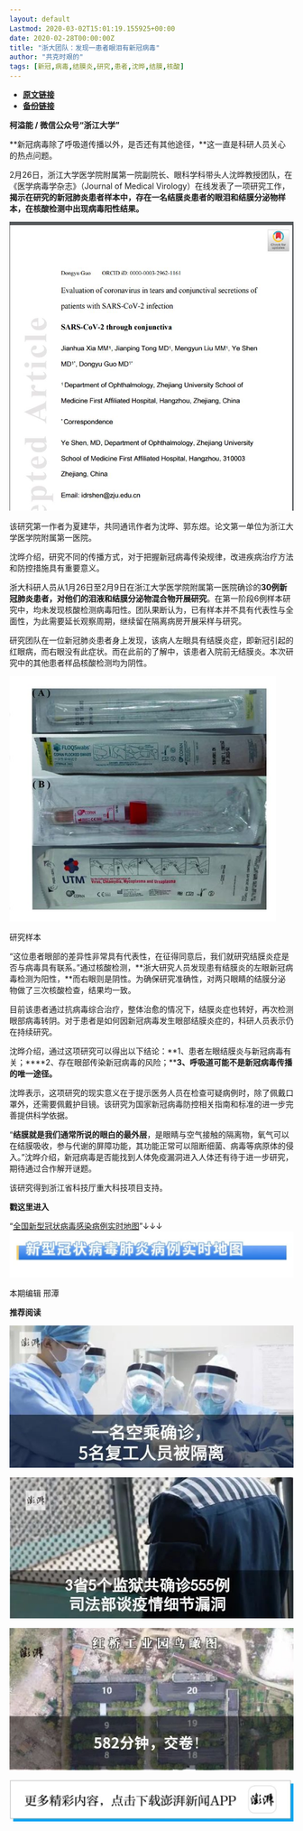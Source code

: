 ```yaml
---
layout: default
Lastmod: 2020-03-02T15:01:19.155925+00:00
date: 2020-02-28T00:00:00Z
title: "浙大团队：发现一患者眼泪有新冠病毒"
author: "共克时艰的"
tags: [新冠,病毒,结膜炎,研究,患者,沈晔,结膜,核酸]
---
```


* [**原文链接**](https://mp.weixin.qq.com/s/MFdh2oqw7RvPBYhLJ_Iwsw)
* [**备份链接**](http://archive.today/QbIja)


**柯溢能 / 微信公众号“浙江大学”**

**新冠病毒除了呼吸道传播以外，是否还有其他途径，**这一直是科研人员关心的热点问题。

2月26日，浙江大学医学院附属第一院副院长、眼科学科带头人沈晔教授团队，在《医学病毒学杂志》（Journal of Medical Virology）在线发表了一项研究工作，**揭示在研究的新冠肺炎患者样本中，存在一名结膜炎患者的眼泪和结膜分泌物样本，在核酸检测中出现病毒阳性结果。**

![](/images/post/135660a4b002e30adb2e01f857358ebd.jpg)

该研究第一作者为夏建华，共同通讯作者为沈晔、郭东煜。论文第一单位为浙江大学医学院附属第一医院。

沈晔介绍，研究不同的传播方式，对于把握新冠病毒传染规律，改进疾病治疗方法和防控措施具有重要意义。

浙大科研人员从1月26日至2月9日在浙江大学医学院附属第一医院确诊的**30例新冠肺炎患者，对他们的泪液和结膜分泌物混合物开展研究**。在第一阶段6例样本研究中，均未发现核酸检测病毒阳性。团队果断认为，已有样本并不具有代表性与全面性，为此需要延长观察周期，继续留在隔离病房开展采样与研究。

研究团队在一位新冠肺炎患者身上发现，该病人左眼具有结膜炎症，即新冠引起的红眼病，而右眼没有此症状。而在此前的了解中，该患者入院前无结膜炎。本次研究中的其他患者样品核酸检测均为阴性。

![](/images/post/52a8f87b25d803528806fd3c7c168f6c.jpg)

研究样本

“这位患者眼部的差异性非常具有代表性，在征得同意后，我们就研究结膜炎症是否与病毒具有联系。”通过核酸检测，**浙大研究人员发现患有结膜炎的左眼新冠病毒检测为阳性，**而右眼则是阴性。为确保研究准确性，对两只眼睛的结膜分泌物做了三次核酸检查，结果均一致。

目前该患者通过抗病毒综合治疗，整体治愈的情况下，结膜炎症也转好，再次检测眼部病毒转阴。对于患者是如何因新冠病毒发生眼部结膜炎症的，科研人员表示仍在持续研究。

沈晔介绍，通过这项研究可以得出以下结论：**1、患者左眼结膜炎与新冠病毒有关；****2、存在眼部传染新冠病毒的风险；****3、呼吸道可能不是新冠病毒传播的唯一途径。**

沈晔表示，这项研究的现实意义在于提示医务人员在检查可疑病例时，除了佩戴口罩外，还需要佩戴护目镜。该研究为国家新冠病毒防控相关指南和标准的进一步完善提供科学依据。

“**结膜就是我们通常所说的眼白的最外层**，是眼睛与空气接触的隔离物，氧气可以在结膜吸收，参与代谢的屏障功能，其功能正常可以阻断细菌、病毒等病原体的侵入。”沈晔介绍，新冠病毒是否能找到人体免疫漏洞进入人体还有待于进一步研究，期待通过合作解开谜题。

该研究得到浙江省科技厅重大科技项目支持。

**戳这里进入**

“[全国新型冠状病毒感染病例实时地图](http://projects.thepaper.cn/thepaper-cases/839studio/feiyan/)”↓↓↓[![](/images/post/15a4bc01c19b9e56f61d4f79069e4c63.jpg)](http://projects.thepaper.cn/thepaper-cases/839studio/feiyan/)  

本期编辑 邢潭  

**推荐阅读**

[![](/images/post/e8ccacbffdf511cddd49c428ad6e5ab3.jpg)](http://mp.weixin.qq.com/s?__biz=MjM5MzI5NTU3MQ==&mid=2651593389&idx=1&sn=4fc474dab2b95fbbcb5f3045cab47673&chksm=bd6187118a160e07658664371f334ae2f6d5244db0df811e2f62c821af19413ce0b44870cba5&scene=21#wechat_redirect)

[![](/images/post/f1f712a41c833b925f580fc6afb6134e.jpg)](http://mp.weixin.qq.com/s?__biz=MjM5MzI5NTU3MQ==&mid=2651592190&idx=1&sn=1c71ea092657d170ce72634620c5075e&chksm=bd6188428a160154df3260c291a14142a49847bdfdfdbd7d54f39d69d080fcb8db503724ac4a&scene=21#wechat_redirect)

[![](/images/post/0f946a6acf34edfdf665414ae255c945.jpg)](http://mp.weixin.qq.com/s?__biz=MjM5MzI5NTU3MQ==&mid=2651585255&idx=2&sn=136f3ef9f9abdd1ab722689f35b2ea21&chksm=bd66675b8a11ee4ddd602c3691afebbf451bc20f23f829a7b50fba13a055eaa003bbd313dd04&scene=21#wechat_redirect)

[![](/images/post/faa036129172f4ba4cb775ad946d1eff.jpg)](https://a.app.qq.com/o/simple.jsp?pkgname=com.wondertek.paper)

